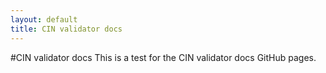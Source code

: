 ```yaml
---
layout: default
title: CIN validator docs
---
```

#CIN validator docs
This is a test for the CIN validator docs GitHub pages.
